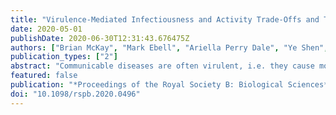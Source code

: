```yaml
---
title: "Virulence-Mediated Infectiousness and Activity Trade-Offs and Their Impact on Transmission Potential of Influenza Patients"
date: 2020-05-01
publishDate: 2020-06-30T12:31:43.676475Z
authors: ["Brian McKay", "Mark Ebell", "Ariella Perry Dale", "Ye Shen", "Andreas Handel"]
publication_types: ["2"]
abstract: "Communicable diseases are often virulent, i.e. they cause morbidity symptoms in those infected. While some symptoms may be transmission-enhancing, other symptoms are likely to reduce transmission potential. For human diseases, the reduction in transmission opportunities is commonly caused by reduced activity. There is limited data regarding the potential impact of virulence on transmission potential. We performed an exploratory data analysis of 324 influenza patients at a university health centre during the 2016/2017 influenza season. We classified symptoms as infectiousness-related or morbidity-related and calculated two scores. The scores were used to explore the relationship between infectiousness, morbidity (virulence), and activity level. We found a decrease in the activity level with increasing morbidity scores. There was no consistent pattern between an activity level and an infectiousness score. We also found a positive correlation between morbidity and infectiousness scores. Overall, we find that increasing virulence leads to increased infectiousness and reduced activity, suggesting a trade-off that can impact overall transmission potential. Our findings indicate that a reduction of systemic symptoms may increase host activity without reducing infectiousness. Therefore, interventions should target both systemic- and infectiousness-related symptoms to reduce overall transmission potential. Our findings can also inform simulation models that investigate the impact of different interventions on transmission."
featured: false
publication: "*Proceedings of the Royal Society B: Biological Sciences*"
doi: "10.1098/rspb.2020.0496"
---
```


